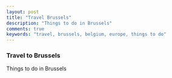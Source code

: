 ```yaml
---
layout: post
title: "Travel Brussels"
description: "Things to do in Brussels"
comments: true
keywords: "travel, brussels, belgium, europe, things to do"
---
```


### Travel to Brussels

Things to do in Brussels